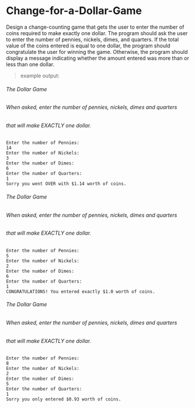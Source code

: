 # Change-for-a-Dollar-Game

Design a change-counting game that gets the user to enter the number of coins required to make exactly one dollar.  The program should ask the user to enter the number of pennies, nickels, dimes, and quarters.  If the total value of the coins entered is equal to one dollar, the program should congratulate the user for winning the game.  Otherwise, the program should display a message indicating whether the amount entered was more than or less than one dollar. 

> example output:

###### The Dollar Game
###### When asked, enter the number of pennies, nickels, dimes and quarters
###### that will make EXACTLY one dollar.
```
Enter the number of Pennies:
14
Enter the number of Nickels:
3
Enter the number of Dimes:
6
Enter the number of Quarters:
1
Sorry you went OVER with $1.14 worth of coins.
```

###### The Dollar Game
###### When asked, enter the number of pennies, nickels, dimes and quarters
###### that will make EXACTLY one dollar.
```
Enter the number of Pennies:
5
Enter the number of Nickels:
2
Enter the number of Dimes:
6
Enter the number of Quarters:
1
CONGRATULATIONS! You entered exactly $1.0 worth of coins.
```

###### The Dollar Game
###### When asked, enter the number of pennies, nickels, dimes and quarters
###### that will make EXACTLY one dollar.
```
Enter the number of Pennies:
8
Enter the number of Nickels:
2
Enter the number of Dimes:
5
Enter the number of Quarters:
1
Sorry you only entered $0.93 worth of coins.
```
